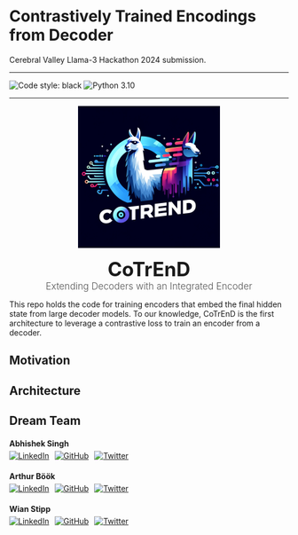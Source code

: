 # Contrastively Trained Encodings from Decoder
Cerebral Valley Llama-3 Hackathon 2024 submission.

---
![Code style: black](https://img.shields.io/badge/code%20style-black-000000.svg)
![Python 3.10](https://img.shields.io/badge/python-3.10-blue.svg)

---
<p align="center">
    <a href="#readme">
        <img alt="CoTrEnD Logo" src="clapt/clapt_rag/static/cotrend.webp" style="height: 256px;">
    </a>
</p>
<h1 align="center" style="font-size: 2.5em; margin: 0; padding: 0;">CoTrEnD</h1>
<p align="center" style="font-size: 1.2em; font-weight: 300; color: #555; margin: 0;">
    Extending Decoders with an Integrated Encoder
</p>

This repo holds the code for training encoders that embed the final hidden state from large decoder models. To our knowledge, CoTrEnD is the first architecture to leverage a contrastive loss to train an encoder from a decoder.

## Motivation

## Architecture


## Dream Team
<div style="margin-bottom: 20px;">
    <h4 style="margin-bottom: 5px;">Abhishek Singh</h4>
    <div style="display: flex; align-items: center;">
        <a href="https://www.linkedin.com/in/abhisheksingh-7/" target="_blank" style="margin-right: 10px;">
            <img src="https://img.shields.io/badge/-LinkedIn-blue?style=flat-square&logo=linkedin" alt="LinkedIn">
        </a>
        <a href="https://github.com/abhisheksingh-7" target="_blank" style="margin-right: 10px;">
            <img src="https://img.shields.io/badge/-GitHub-black?style=flat-square&logo=github" alt="GitHub">
        </a>
        <a href="https://twitter.com/shekenotstirred" target="_blank">
            <img src="https://img.shields.io/twitter/follow/shekenotstirred?label=Follow&style=social" alt="Twitter">
        </a>
    </div>
</div>

<div style="margin-bottom: 20px;">
    <h4 style="margin-bottom: 5px;">Arthur Böök</h4>
    <div style="display: flex; align-items: center;">
        <a href="https://www.linkedin.com/in/arthurbook/" target="_blank" style="margin-right: 10px;">
            <img src="https://img.shields.io/badge/-LinkedIn-blue?style=flat-square&logo=linkedin" alt="LinkedIn">
        </a>
        <a href="https://github.com/ArthurBook" target="_blank" style="margin-right: 10px;">
            <img src="https://img.shields.io/badge/-GitHub-black?style=flat-square&logo=github" alt="GitHub">
        </a>
        <a href="https://twitter.com/TheRealABook" target="_blank">
            <img src="https://img.shields.io/twitter/follow/TheRealABook?label=Follow&style=social" alt="Twitter">
        </a>
    </div>
</div>

<div style="margin-bottom: 20px;">
    <h4 style="margin-bottom: 5px;">Wian Stipp</h4>
    <div style="display: flex; align-items: center;">
        <a href="https://www.linkedin.com/in/wian-stipp/" target="_blank" style="margin-right: 10px;">
            <img src="https://img.shields.io/badge/-LinkedIn-blue?style=flat-square&logo=linkedin" alt="LinkedIn">
        </a>
        <a href="https://github.com/WianStipp" target="_blank" style="margin-right: 10px;">
            <img src="https://img.shields.io/badge/-GitHub-black?style=flat-square&logo=github" alt="GitHub">
        </a>
        <a href="https://twitter.com/WianStipp" target="_blank">
            <img src="https://img.shields.io/twitter/follow/WianStipp?label=Follow&style=social" alt="Twitter">
        </a>
    </div>
</div>
